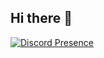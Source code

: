 ## Hi there 👋

<!--
**9t8k/9t8k** is a ✨ _special_ ✨ repository because its `README.md` (this file) appears on your GitHub profile.

Here are some ideas to get you started:

- 🔭 I’m currently working on [Tronic](https://github.com/TronicBot/)
- 🌱 I’m currently learning nowt
- 👯 I’m looking to collaborate on nowt
- 🤔 I’m looking for help with life
- 💬 Ask me about nowt
- 📫 How to reach me: [
- 😄 Pronouns: he/him
- ⚡ Fun fact: i used to make youtube videos
-->
[![Discord Presence](https://lanyard.cnrad.dev/api/366686299068956673)](https://discord.com/users/366686299068956673)
